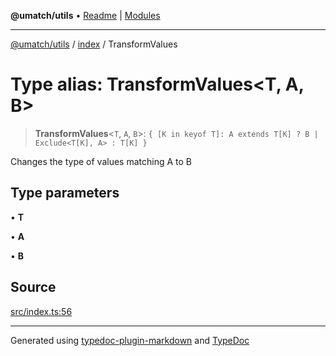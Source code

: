 **@umatch/utils** • [Readme](../../index.md) \| [Modules](../../modules.md)

***

[@umatch/utils](../../modules.md) / [index](../index.md) / TransformValues

# Type alias: TransformValues\<T, A, B\>

> **TransformValues**\<`T`, `A`, `B`\>: `{ [K in keyof T]: A extends T[K] ? B | Exclude<T[K], A> : T[K] }`

Changes the type of values matching A to B

## Type parameters

• **T**

• **A**

• **B**

## Source

[src/index.ts:56](https://github.com/umatch-oficial/utils/blob/f37b7e4/src/index.ts#L56)

***

Generated using [typedoc-plugin-markdown](https://www.npmjs.com/package/typedoc-plugin-markdown) and [TypeDoc](https://typedoc.org/)
